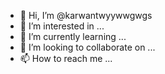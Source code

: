 - 👋 Hi, I’m @karwantwyywwgwgs
- 👀 I’m interested in ...
- 🌱 I’m currently learning ...
- 💞️ I’m looking to collaborate on ...
- 📫 How to reach me ...

<!---
karwantwyywwgwgs/karwantwyywwgwgs is a ✨ special ✨ repository because its `README.md` (this file) appears on your GitHub profile.
You can click the Preview link to take a look at your changes.
--->
